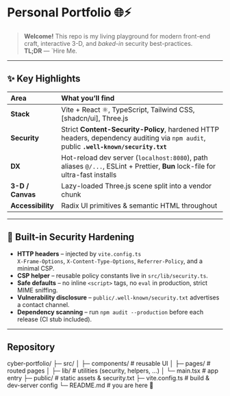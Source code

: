 # Personal Portfolio&nbsp;🌐⚡️


> **Welcome!** This repo is my living playground for modern front-end craft, interactive 3-D, and _baked-in_ security best-practices.  
> **TL;DR** — `Hire Me.

---

## ✨ Key Highlights

| **Area** | **What you’ll find** |
| :-- | :-- |
| **Stack** | Vite + React ⚛️, TypeScript, Tailwind CSS, [shadcn/ui], Three.js |
| **Security** | Strict **Content-Security-Policy**, hardened HTTP headers, dependency auditing via `npm audit`, public **`.well-known/security.txt`** |
| **DX** | Hot-reload dev server (`localhost:8080`), path aliases `@/...`, ESLint + Prettier, **Bun** lock-file for ultra-fast installs |
| **3-D / Canvas** | Lazy-loaded Three.js scene split into a vendor chunk |
| **Accessibility** | Radix UI primitives & semantic HTML throughout |

---

## 🔐 Built-in Security Hardening

* **HTTP headers** – injected by `vite.config.ts`  
  `X-Frame-Options`, `X-Content-Type-Options`, `Referrer-Policy`, and a minimal CSP.
* **CSP helper** – reusable policy constants live in `src/lib/security.ts`.
* **Safe defaults** – no inline `<script>` tags, no `eval` in production, strict MIME sniffing.
* **Vulnerability disclosure** – `public/.well-known/security.txt` advertises a contact channel.
* **Dependency scanning** – run `npm audit --production` before each release (CI stub included).

---
## Repository 

cyber-portfolio/
├─ src/
│  ├─ components/   # reusable UI
│  ├─ pages/        # routed pages
│  ├─ lib/          # utilities (security, helpers, …)
│  └─ main.tsx      # app entry
├─ public/          # static assets & security.txt
├─ vite.config.ts   # build & dev-server config
└─ README.md        # you are here 🚀
